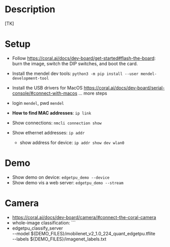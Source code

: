 # Description
[TK]

# Setup
- Follow https://coral.ai/docs/dev-board/get-started#flash-the-board: burn the image, switch the DIP switches, and boot the card. 
- Install the mendel dev tools: `python3 -m pip install --user mendel-development-tool`
- Install the USB drivers for MacOS https://coral.ai/docs/dev-board/serial-console/#connect-with-macos
... more steps
- login `mendel`, pwd `mendel`

- __How to find MAC addresses__: `ip link`
- Show connections: `nmcli connection show`
- Show ethernet addresses: `ip addr`
  - show address for device: `ip addr show dev wlan0`

# Demo
- Show demo on device: `edgetpu_demo --device`
- Show demo vis a web server: `edgetpu_demo --stream`

# Camera
- https://coral.ai/docs/dev-board/camera/#connect-the-coral-camera
- whole-image classification: ```
- edgetpu_classify_server \
--model ${DEMO_FILES}/mobilenet_v2_1.0_224_quant_edgetpu.tflite \
--labels ${DEMO_FILES}/imagenet_labels.txt
```
